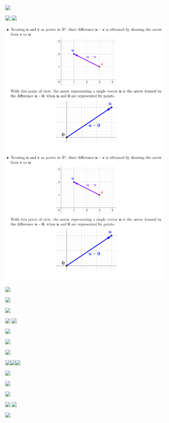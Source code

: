 ![](Pasted%20image%2020250422223613.png)

![](Pasted%20image%2020250422223731.png)
![](Pasted%20image%2020250422223843.png)

![](Pasted%20image%2020250422231157.png)![](Pasted%20image%2020250422231157.png)

![](Pasted%20image%2020250422231342.png)

![](Pasted%20image%2020250422231412.png)

![](Pasted%20image%2020250422231524.png)

![](Pasted%20image%2020250422234747.png)
![](Pasted%20image%2020250422234800.png)

![](Pasted%20image%2020250422234733.png)

![](Pasted%20image%2020250422234925.png)

![](Pasted%20image%2020250422235310.png)

![](Pasted%20image%2020250422235441.png)![](Pasted%20image%2020250423000305.png)![](Pasted%20image%2020250423000319.png)

![](Pasted%20image%2020250423000536.png)

![](Pasted%20image%2020250423001300.png)

![](Pasted%20image%2020250423001315.png)

![](Pasted%20image%2020250423001334.png)
![](Pasted%20image%2020250423001551.png)

![](Pasted%20image%2020250423002003.png)